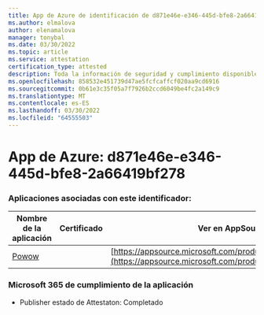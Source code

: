 ```yaml
---
title: App de Azure de identificación de d871e46e-e346-445d-bfe8-2a66419bf278
ms.author: elmalova
author: elenamalova
manager: tonybal
ms.date: 03/30/2022
ms.topic: article
ms.service: attestation
certification_type: attested
description: Toda la información de seguridad y cumplimiento disponible para d871e46e-e346-445d-bfe8-2a66419bf278.
ms.openlocfilehash: 858532e451739d47ae5fcfcaffcf020aa9cd6916
ms.sourcegitcommit: 0b61e3c35f05a7f7926b2ccd6049be4fc2a149c9
ms.translationtype: MT
ms.contentlocale: es-ES
ms.lasthandoff: 03/30/2022
ms.locfileid: "64555503"
---
```

# <a name="azure-app-id-d871e46e-e346-445d-bfe8-2a66419bf278"></a>App de Azure: d871e46e-e346-445d-bfe8-2a66419bf278


### <a name="apps-associated-with-this-id"></a>Aplicaciones asociadas con este identificador:
| **Nombre de la aplicación** | **Certificado** | **Ver en AppSource** |
|--------------|---------------|-----------------------|
| [Powow](../forward/WA200002952.md) |  | [https://appsource.microsoft.com/product/office/WA200002952](https://appsource.microsoft.com/product/office/WA200002952) |

### <a name="microsoft-365-app-compliance-status"></a>Microsoft 365 de cumplimiento de la aplicación
- Publisher estado de Attestaton: Completado
